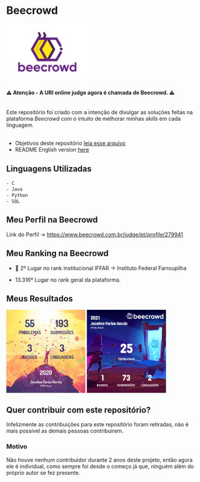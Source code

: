 
 # Beecrowd

 <img src="foto/bee.png" width="220" height="150"> 

 #### <b> :warning: Atenção - A URI online judge agora é chamada de Beecrowd.</b> :warning:
<br>
Este repositório foi criado com a intenção de divulgar as soluções feitas na plataforma <i>Beecrowd</i> com o intuito de melhorar minhas <i>skills</i> em cada linguagem.
<br>
<br>

  - Objetivos deste repositório [leia esse arquivo](https://github.com/jocelinoFG017/URI-online-judge-solutions/blame/master/Objetivos.md)
  - README English version [here](https://github.com/jocelinoFG017/URI-online-judge-solutions/blame/master/ReadmeENGLISH.md)

## Linguagens Utilizadas 
    - C
    - Java
    - Python
    - SQL

##  Meu Perfil na Beecrowd
Link do Perfil -> https://www.beecrowd.com.br/judge/pt/profile/279941
<br>

## Meu Ranking na Beecrowd
  
 - :2nd_place_medal:  2º Lugar no rank institucional IFFAR -> Instituto Federal Farroupilha


 - 13.316º Lugar no rank geral da plataforma.


## Meus Resultados 
 <img src="foto/2020.jpg" width="210" height="220"> <img src="foto/2021.png" width="210" height="220"> 


  <h2>Quer contribuir com este repositório? </h2>
  <p>Infelizmente as contribuições para este repositório foram retiradas, não é mais possível as demais pessoas contribuirem.</p>
   <h3> Motivo </h3>
    Não houve nenhum contribuidor durante 2 anos deste projeto, então agora ele é individual, como sempre foi desde o começo já que, ninguém além do próprio autor se fez presente.